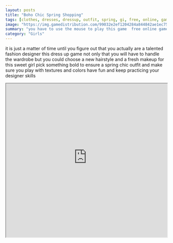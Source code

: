 ```yaml
---
layout: posts
title: "Boho Chic Spring Shopping"
tags: [clothes, dresses, dressup, outfit, spring, gi, free, online, games, oyna, game, free, games, play, play, games]
image: "https://img.gamedistribution.com/99032e2ef1204284a844842ae1ec75cc.jpg"
summary: "you have to use the mouse to play this game  free online games oyna game free games play play games"
category: "Girls"
---
```


it is just a matter of time until you figure out that you actually are a talented fashion designer this dress up game not only that you will have to handle the wardrobe but you could choose a new hairstyle and a fresh makeup for this sweet girl pick something bold to ensure a spring chic outfit and make sure you play with textures and colors have fun and keep practicing your designer skills

<iframe width="100%" height="480px;" src="https://html5.gamedistribution.com/99032e2ef1204284a844842ae1ec75cc/"></iframe>
